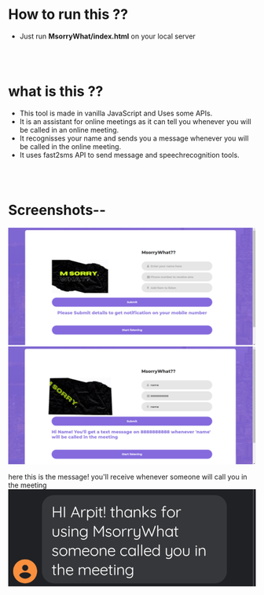 # How to run this ??
  * Just run **MsorryWhat/index.html** on your local server
<br />
<br />

# what is this ??
  * This tool is made in vanilla JavaScript and Uses some APIs.
  * It is an assistant for online meetings as it can tell you whenever you will be called in an online meeting.
  * It recognisses your name and sends you a message whenever you will be called in the online meeting.
  * It uses fast2sms API to send message and speechrecognition tools. 
<br />
<br />

# Screenshots--

![1](https://github.com/kapoorarpit/MsorryWhat-/blob/master/images/Screenshot%20(328).png)
![1](https://github.com/kapoorarpit/MsorryWhat-/blob/master/images/Screenshot%20(329).png)

here this is the message! you'll receive whenever someone will call you in the meeting
![1](https://github.com/kapoorarpit/MsorryWhat-/blob/master/images/1.png)
